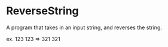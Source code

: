 # ReverseString

A program that takes in an input string, and reverses the string.

 ex. 123 123 => 321 321

